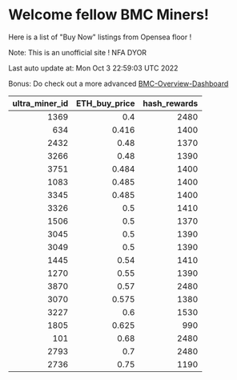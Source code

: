# Welcome fellow BMC Miners!
Here is a list of "Buy Now" listings from Opensea floor !

Note: This is an unofficial site ! NFA DYOR

Last auto update at: Mon Oct  3 22:59:03 UTC 2022

Bonus: Do check out a more advanced [BMC-Overview-Dashboard](https://dune.com/defifunk/BMC-Overview-Dashboard)


|   ultra_miner_id |   ETH_buy_price |   hash_rewards |
|-----------------:|----------------:|---------------:|
|             1369 |           0.4   |           2480 |
|              634 |           0.416 |           1400 |
|             2432 |           0.48  |           1370 |
|             3266 |           0.48  |           1390 |
|             3751 |           0.484 |           1400 |
|             1083 |           0.485 |           1400 |
|             3345 |           0.485 |           1400 |
|             3326 |           0.5   |           1410 |
|             1506 |           0.5   |           1370 |
|             3045 |           0.5   |           1390 |
|             3049 |           0.5   |           1390 |
|             1445 |           0.54  |           1410 |
|             1270 |           0.55  |           1390 |
|             3870 |           0.57  |           2480 |
|             3070 |           0.575 |           1380 |
|             3227 |           0.6   |           1530 |
|             1805 |           0.625 |            990 |
|              101 |           0.68  |           2480 |
|             2793 |           0.7   |           2480 |
|             2736 |           0.75  |           1190 |